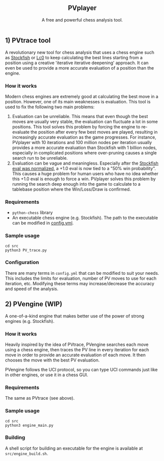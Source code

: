 <div align="center">
   <h2>PVplayer</h2>
   A free and powerful chess analysis tool.
</div>
<br>


## 1) PVtrace tool

A revolutionary new tool for chess analysis that uses a chess engine
such as [Stockfish](https://github.com/official-stockfish/Stockfish) or [Lc0](https://github.com/LeelaChessZero/lc0)
to keep calculating the best lines starting from a position using a creative 'iterative iterative deepening' approach.
It can even be used to provide a more accurate evaluation of a position than the engine.

### How it works
Modern chess engines are extremely good at calculating the best move in a position.
However, one of its main weaknesses is evaluation. This tool is used to fix the following two main problems:
1) Evaluation can be unreliable.
This means that even though the best moves are usually very stable, the evaluation can fluctuate a lot in some positions.
This tool solves this problem by forcing the engine to re-evaluate the position after every few best moves are played,
resulting in increasingly accurate evaluation as the game progresses.
For instance, PVplayer with 10 iterations and 100 million nodes per iteration
usually provides a more accurate evaluation than Stockfish with 1 billion nodes, especially in complicated positions
where over-pruning causes a single search run to be unreliable.
2) Evaluation can be vague and meaningless. Especially after the
[Stockfish eval was normalized](https://github.com/official-stockfish/Stockfish/commit/ad2aa8c),
a +1.0 eval is now tied to a "50% win probability". This causes a huge problem for human users who have no idea whether
this +1.0 eval is enough to force a win. PVplayer solves this problem by running the search deep enough into the game
to calculate to a tablebase position where the Win/Loss/Draw is confirmed.

### Requirements
- `python-chess` library
- An executable chess engine (e.g. Stockfish). The path to the executable can be modified in [config.yml](src/config.yml).

### Sample usage
```
cd src
python3 PV_trace.py
```

### Configuration
There are many terms in `config.yml` that can be modified to suit your needs. 
This includes the limits for evaluation, number of PV moves to use for each iteration, etc. 
Modifying these terms may increase/decrease the accuracy and speed of the analysis.


## 2) PVengine (WIP)

A one-of-a-kind engine that makes better use of the power of strong engines (e.g. Stockfish).

### How it works
Heavily inspired by the idea of PVtrace, PVengine searches each move using a chess engine, then
traces the PV line in every iteration for each move in order to provide an accurate evaluation of each move.
It then chooses the move with the best PV evaluation.

PVengine follows the UCI protocol, so you can type UCI commands just like in other engines, or use it in a chess GUI.

### Requirements
The same as PVtrace (see above).

### Sample usage
```
cd src
python3 engine_main.py
```

### Building
A shell script for building an executable for the engine is available at `src/engine_build.sh`.
